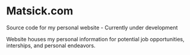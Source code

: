 # Matsick.com

Source code for my personal website - Currently under development

Website houses my personal information for potential job opportunities, interships, and personal endeavors.
